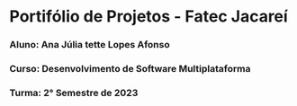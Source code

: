 # Portifólio de Projetos - Fatec Jacareí
### Aluno: Ana Júlia tette Lopes Afonso
### Curso: Desenvolvimento de Software Multiplataforma
### Turma: 2° Semestre de 2023